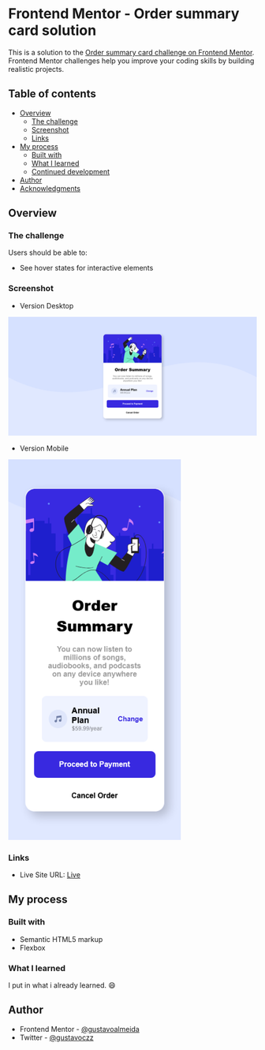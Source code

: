 # Frontend Mentor - Order summary card solution

This is a solution to the [Order summary card challenge on Frontend Mentor](https://www.frontendmentor.io/challenges/order-summary-component-QlPmajDUj). Frontend Mentor challenges help you improve your coding skills by building realistic projects. 

## Table of contents

- [Overview](#overview)
  - [The challenge](#the-challenge)
  - [Screenshot](#screenshot)
  - [Links](#links)
- [My process](#my-process)
  - [Built with](#built-with)
  - [What I learned](#what-i-learned)
  - [Continued development](#continued-development)
- [Author](#author)
- [Acknowledgments](#acknowledgments)

## Overview

### The challenge

Users should be able to:

- See hover states for interactive elements

### Screenshot

- Version Desktop

<img src="./design/Desktop.png" width="600px"/>

- Version Mobile

<img src="./design/Mobile.png" width="350px"/>

### Links

- Live Site URL: [Live](https://card-summary.vercel.app/)

## My process

### Built with

- Semantic HTML5 markup
- Flexbox

### What I learned

I put in what i already learned. :smile: 

## Author

- Frontend Mentor - [@gustavoalmeida](https://www.frontendmentor.io/profile/yourusername)
- Twitter - [@gustavoczz](https://twitter.com/gustavoczz)
